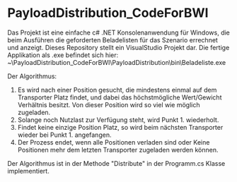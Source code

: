 # PayloadDistribution_CodeForBWI

Das Projekt ist eine einfache c# .NET Konsolenanwendung für Windows, die beim Ausführen die geforderten Beladelisten für das Szenario errechnet und anzeigt.
Dieses Repository stellt ein VisualStudio Projekt dar.
Die fertige Applikation als .exe befindet sich hier: ~\PayloadDistribution_CodeForBWI\PayloadDistribution\bin\Beladeliste.exe

Der Algorithmus:
1. Es wird nach einer Position gesucht, die mindestens einmal auf dem Transporter Platz findet, und dabei das höchstmögliche Wert/Gewicht Verhältnis besitzt.
   Von dieser Position wird so viel wie möglich zugeladen.
2. Solange noch Nutzlast zur Verfügung steht, wird Punkt 1. wiederholt.
3. Findet keine einzige Position Platz, so wird beim nächsten Transporter wieder bei Punkt 1. angefangen.
4. Der Prozess endet, wenn alle Positionen verladen sind oder Keine Positionen mehr dem letzten Transporter zugeladen werden können.

Der Algorithmus ist in der Methode "Distribute" in der Programm.cs Klasse implementiert.



